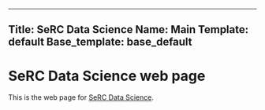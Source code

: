 -----------
Title: SeRC Data Science
Name: Main
Template: default
Base_template: base_default
-----------

SeRC Data Science web page
==========================

This is the web page for [SeRC Data Science](https://e-science.se/people-and-research/mcps/data-science/).
